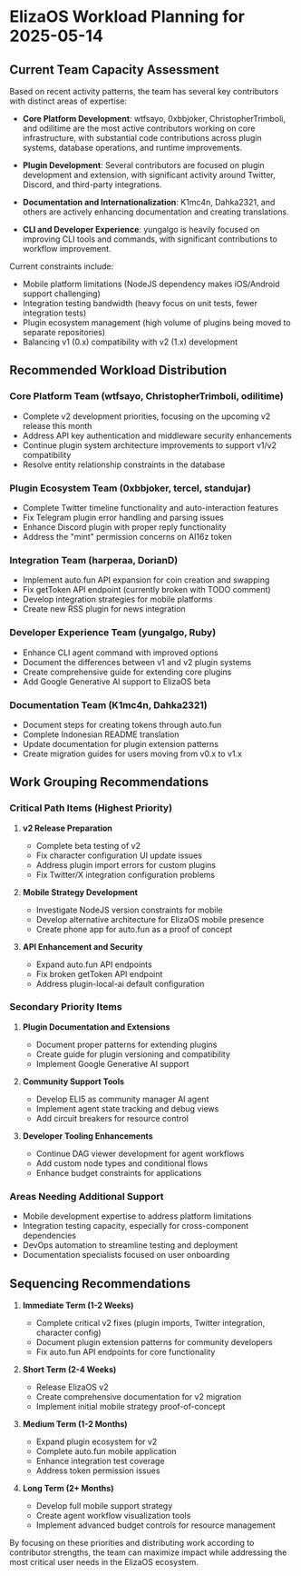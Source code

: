 # ElizaOS Workload Planning for 2025-05-14

## Current Team Capacity Assessment

Based on recent activity patterns, the team has several key contributors with distinct areas of expertise:

- **Core Platform Development**: wtfsayo, 0xbbjoker, ChristopherTrimboli, and odilitime are the most active contributors working on core infrastructure, with substantial code contributions across plugin systems, database operations, and runtime improvements.

- **Plugin Development**: Several contributors are focused on plugin development and extension, with significant activity around Twitter, Discord, and third-party integrations.

- **Documentation and Internationalization**: K1mc4n, Dahka2321, and others are actively enhancing documentation and creating translations.

- **CLI and Developer Experience**: yungalgo is heavily focused on improving CLI tools and commands, with significant contributions to workflow improvement.

Current constraints include:
- Mobile platform limitations (NodeJS dependency makes iOS/Android support challenging)
- Integration testing bandwidth (heavy focus on unit tests, fewer integration tests)
- Plugin ecosystem management (high volume of plugins being moved to separate repositories)
- Balancing v1 (0.x) compatibility with v2 (1.x) development

## Recommended Workload Distribution

### Core Platform Team (wtfsayo, ChristopherTrimboli, odilitime)
- Complete v2 development priorities, focusing on the upcoming v2 release this month
- Address API key authentication and middleware security enhancements
- Continue plugin system architecture improvements to support v1/v2 compatibility
- Resolve entity relationship constraints in the database

### Plugin Ecosystem Team (0xbbjoker, tercel, standujar)
- Complete Twitter timeline functionality and auto-interaction features
- Fix Telegram plugin error handling and parsing issues
- Enhance Discord plugin with proper reply functionality
- Address the "mint" permission concerns on AI16z token

### Integration Team (harperaa, DorianD)
- Implement auto.fun API expansion for coin creation and swapping
- Fix getToken API endpoint (currently broken with TODO comment)
- Develop integration strategies for mobile platforms
- Create new RSS plugin for news integration

### Developer Experience Team (yungalgo, Ruby)
- Enhance CLI agent command with improved options
- Document the differences between v1 and v2 plugin systems
- Create comprehensive guide for extending core plugins
- Add Google Generative AI support to ElizaOS beta

### Documentation Team (K1mc4n, Dahka2321)
- Document steps for creating tokens through auto.fun
- Complete Indonesian README translation
- Update documentation for plugin extension patterns
- Create migration guides for users moving from v0.x to v1.x

## Work Grouping Recommendations

### Critical Path Items (Highest Priority)
1. **v2 Release Preparation**
   - Complete beta testing of v2
   - Fix character configuration UI update issues
   - Address plugin import errors for custom plugins
   - Fix Twitter/X integration configuration problems

2. **Mobile Strategy Development**
   - Investigate NodeJS version constraints for mobile
   - Develop alternative architecture for ElizaOS mobile presence
   - Create phone app for auto.fun as a proof of concept

3. **API Enhancement and Security**
   - Expand auto.fun API endpoints
   - Fix broken getToken API endpoint
   - Address plugin-local-ai default configuration

### Secondary Priority Items
1. **Plugin Documentation and Extensions**
   - Document proper patterns for extending plugins
   - Create guide for plugin versioning and compatibility
   - Implement Google Generative AI support

2. **Community Support Tools**
   - Develop ELI5 as community manager AI agent
   - Implement agent state tracking and debug views
   - Add circuit breakers for resource control

3. **Developer Tooling Enhancements**  
   - Continue DAG viewer development for agent workflows
   - Add custom node types and conditional flows
   - Enhance budget constraints for applications

### Areas Needing Additional Support
- Mobile development expertise to address platform limitations
- Integration testing capacity, especially for cross-component dependencies
- DevOps automation to streamline testing and deployment
- Documentation specialists focused on user onboarding

## Sequencing Recommendations

1. **Immediate Term (1-2 Weeks)**
   - Complete critical v2 fixes (plugin imports, Twitter integration, character config)
   - Document plugin extension patterns for community developers
   - Fix auto.fun API endpoints for core functionality

2. **Short Term (2-4 Weeks)**
   - Release ElizaOS v2 
   - Create comprehensive documentation for v2 migration
   - Implement initial mobile strategy proof-of-concept

3. **Medium Term (1-2 Months)**
   - Expand plugin ecosystem for v2
   - Complete auto.fun mobile application
   - Enhance integration test coverage
   - Address token permission issues

4. **Long Term (2+ Months)**
   - Develop full mobile support strategy
   - Create agent workflow visualization tools
   - Implement advanced budget controls for resource management

By focusing on these priorities and distributing work according to contributor strengths, the team can maximize impact while addressing the most critical user needs in the ElizaOS ecosystem.
